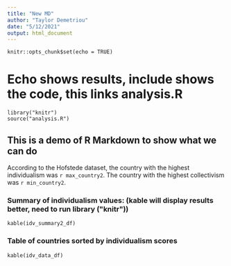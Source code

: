 ```yaml
---
title: "New MD"
author: "Taylor Demetriou"
date: "5/12/2021"
output: html_document
---
```


```{r setup, include=FALSE}
knitr::opts_chunk$set(echo = TRUE)
```

# Echo shows results, include shows the code, this links analysis.R
```{r, include=FALSE} 
library("knitr")
source("analysis.R")
```

## This is a demo of R Markdown to show what we can do

According to the Hofstede dataset, the country with the highest individualism was `r max_country2`. The country with the highest collectivism was `r min_country2`.

### Summary of individualism values: (kable will display results better, need to run library ("knitr"))
```{r, echo=FALSE}
kable(idv_summary2_df)
```

### Table of countries sorted by individualism scores
```{r, echo=FALSE}
kable(idv_data_df)
```
